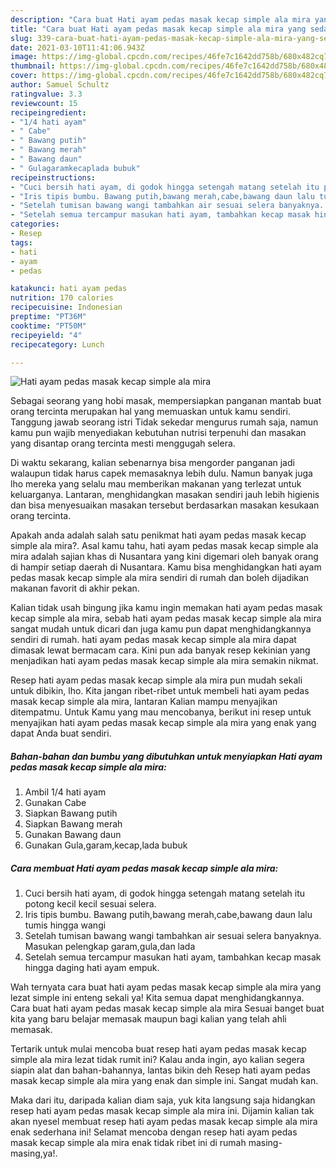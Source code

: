 ```yaml
---
description: "Cara buat Hati ayam pedas masak kecap simple ala mira yang sedap dan Mudah Dibuat"
title: "Cara buat Hati ayam pedas masak kecap simple ala mira yang sedap dan Mudah Dibuat"
slug: 339-cara-buat-hati-ayam-pedas-masak-kecap-simple-ala-mira-yang-sedap-dan-mudah-dibuat
date: 2021-03-10T11:41:06.943Z
image: https://img-global.cpcdn.com/recipes/46fe7c1642dd758b/680x482cq70/hati-ayam-pedas-masak-kecap-simple-ala-mira-foto-resep-utama.jpg
thumbnail: https://img-global.cpcdn.com/recipes/46fe7c1642dd758b/680x482cq70/hati-ayam-pedas-masak-kecap-simple-ala-mira-foto-resep-utama.jpg
cover: https://img-global.cpcdn.com/recipes/46fe7c1642dd758b/680x482cq70/hati-ayam-pedas-masak-kecap-simple-ala-mira-foto-resep-utama.jpg
author: Samuel Schultz
ratingvalue: 3.3
reviewcount: 15
recipeingredient:
- "1/4 hati ayam"
- " Cabe"
- " Bawang putih"
- " Bawang merah"
- " Bawang daun"
- " Gulagaramkecaplada bubuk"
recipeinstructions:
- "Cuci bersih hati ayam, di godok hingga setengah matang setelah itu potong kecil kecil sesuai selera."
- "Iris tipis bumbu. Bawang putih,bawang merah,cabe,bawang daun lalu tumis hingga wangi"
- "Setelah tumisan bawang wangi tambahkan air sesuai selera banyaknya. Masukan pelengkap garam,gula,dan lada"
- "Setelah semua tercampur masukan hati ayam, tambahkan kecap masak hingga daging hati ayam empuk."
categories:
- Resep
tags:
- hati
- ayam
- pedas

katakunci: hati ayam pedas 
nutrition: 170 calories
recipecuisine: Indonesian
preptime: "PT36M"
cooktime: "PT50M"
recipeyield: "4"
recipecategory: Lunch

---
```



![Hati ayam pedas masak kecap simple ala mira](https://img-global.cpcdn.com/recipes/46fe7c1642dd758b/680x482cq70/hati-ayam-pedas-masak-kecap-simple-ala-mira-foto-resep-utama.jpg)

Sebagai seorang yang hobi masak, mempersiapkan panganan mantab buat orang tercinta merupakan hal yang memuaskan untuk kamu sendiri. Tanggung jawab seorang istri Tidak sekedar mengurus rumah saja, namun kamu pun wajib menyediakan kebutuhan nutrisi terpenuhi dan masakan yang disantap orang tercinta mesti menggugah selera.

Di waktu  sekarang, kalian sebenarnya bisa mengorder panganan jadi walaupun tidak harus capek memasaknya lebih dulu. Namun banyak juga lho mereka yang selalu mau memberikan makanan yang terlezat untuk keluarganya. Lantaran, menghidangkan masakan sendiri jauh lebih higienis dan bisa menyesuaikan masakan tersebut berdasarkan masakan kesukaan orang tercinta. 



Apakah anda adalah salah satu penikmat hati ayam pedas masak kecap simple ala mira?. Asal kamu tahu, hati ayam pedas masak kecap simple ala mira adalah sajian khas di Nusantara yang kini digemari oleh banyak orang di hampir setiap daerah di Nusantara. Kamu bisa menghidangkan hati ayam pedas masak kecap simple ala mira sendiri di rumah dan boleh dijadikan makanan favorit di akhir pekan.

Kalian tidak usah bingung jika kamu ingin memakan hati ayam pedas masak kecap simple ala mira, sebab hati ayam pedas masak kecap simple ala mira sangat mudah untuk dicari dan juga kamu pun dapat menghidangkannya sendiri di rumah. hati ayam pedas masak kecap simple ala mira dapat dimasak lewat bermacam cara. Kini pun ada banyak resep kekinian yang menjadikan hati ayam pedas masak kecap simple ala mira semakin nikmat.

Resep hati ayam pedas masak kecap simple ala mira pun mudah sekali untuk dibikin, lho. Kita jangan ribet-ribet untuk membeli hati ayam pedas masak kecap simple ala mira, lantaran Kalian mampu menyajikan ditempatmu. Untuk Kamu yang mau mencobanya, berikut ini resep untuk menyajikan hati ayam pedas masak kecap simple ala mira yang enak yang dapat Anda buat sendiri.

<!--inarticleads1-->

##### Bahan-bahan dan bumbu yang dibutuhkan untuk menyiapkan Hati ayam pedas masak kecap simple ala mira:

1. Ambil 1/4 hati ayam
1. Gunakan  Cabe
1. Siapkan  Bawang putih
1. Siapkan  Bawang merah
1. Gunakan  Bawang daun
1. Gunakan  Gula,garam,kecap,lada bubuk




<!--inarticleads2-->

##### Cara membuat Hati ayam pedas masak kecap simple ala mira:

1. Cuci bersih hati ayam, di godok hingga setengah matang setelah itu potong kecil kecil sesuai selera.
1. Iris tipis bumbu. Bawang putih,bawang merah,cabe,bawang daun lalu tumis hingga wangi
1. Setelah tumisan bawang wangi tambahkan air sesuai selera banyaknya. Masukan pelengkap garam,gula,dan lada
1. Setelah semua tercampur masukan hati ayam, tambahkan kecap masak hingga daging hati ayam empuk.




Wah ternyata cara buat hati ayam pedas masak kecap simple ala mira yang lezat simple ini enteng sekali ya! Kita semua dapat menghidangkannya. Cara buat hati ayam pedas masak kecap simple ala mira Sesuai banget buat kita yang baru belajar memasak maupun bagi kalian yang telah ahli memasak.

Tertarik untuk mulai mencoba buat resep hati ayam pedas masak kecap simple ala mira lezat tidak rumit ini? Kalau anda ingin, ayo kalian segera siapin alat dan bahan-bahannya, lantas bikin deh Resep hati ayam pedas masak kecap simple ala mira yang enak dan simple ini. Sangat mudah kan. 

Maka dari itu, daripada kalian diam saja, yuk kita langsung saja hidangkan resep hati ayam pedas masak kecap simple ala mira ini. Dijamin kalian tak akan nyesel membuat resep hati ayam pedas masak kecap simple ala mira enak sederhana ini! Selamat mencoba dengan resep hati ayam pedas masak kecap simple ala mira enak tidak ribet ini di rumah masing-masing,ya!.

